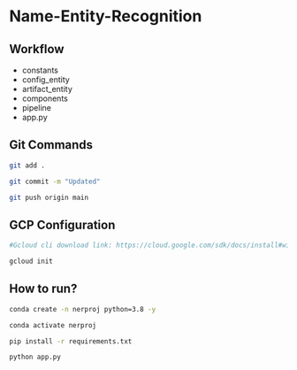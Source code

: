 # Name-Entity-Recognition

## Workflow

- constants
- config_entity
- artifact_entity
- components
- pipeline
- app.py

## Git Commands
```bash
git add .

git commit -m "Updated"

git push origin main
```

## GCP Configuration
```bash
#Gcloud cli download link: https://cloud.google.com/sdk/docs/install#windows

gcloud init
```

## How to run?

```bash
conda create -n nerproj python=3.8 -y
```

```bash
conda activate nerproj
```

```bash
pip install -r requirements.txt
```

```bash
python app.py
```